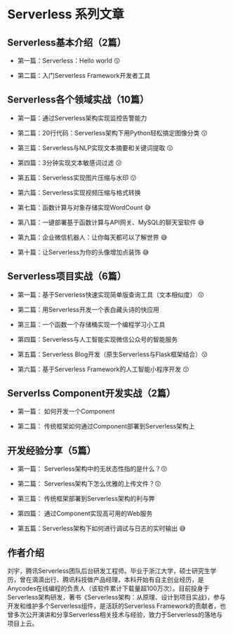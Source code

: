 # Serverless 系列文章

## Serverless基本介绍（2篇）

* 第一篇：Serverless：Hello world :kissing:

* 第二篇：入门Serverless Framework开发者工具

## Serverless各个领域实战（10篇）

* 第一篇：通过Serverless架构实现监控告警能力

* 第二篇：20行代码：Serverless架构下用Python轻松搞定图像分类 :kissing:

* 第三篇：Serverless与NLP实现文本摘要和关键词提取 :kissing:

* 第四篇：3分钟实现文本敏感词过滤 :kissing: 

* 第五篇：Serverless实现图片压缩与水印 :kissing:

* 第六篇：Serverless实现视频压缩与格式转换

* 第七篇：函数计算与对象存储实现WordCount :sweat_smile:

* 第八篇：一键部署基于函数计算与API网关、MySQL的聊天室软件 :sweat_smile:

* 第九篇：企业微信机器人：让你每天都可以了解世界 :sweat_smile:

* 第十篇：让Serverless为你的头像增加点装饰 :sweat_smile:


## Serverless项目实战（6篇）

* 第一篇：基于Serverless快速实现简单版查询工具（文本相似度） :kissing:

* 第二篇：用Serverless开发一个表白藏头诗的快应用

* 第三篇：一个函数一个存储桶实现一个编程学习小工具

* 第四篇：Serverless与人工智能实现微信公众号的智能服务

* 第五篇：Serverless Blog开发（原生Serverless与Flask框架结合）:kissing:

* 第六篇：基于Serverless Framework的人工智能小程序开发 :kissing:

## Serverlss Component开发实战（2篇）

* 第一篇： 如何开发一个Component

* 第二篇： 传统框架如何通过Component部署到Serverless架构上

## 开发经验分享（5篇）

* 第一篇： Serverless架构中的无状态性指的是什么？:kissing:

* 第二篇： Serverless架构下怎么优雅的上传文件？:kissing:

* 第三篇： 传统框架部署到Serverless架构的利与弊

* 第四篇： 通过Component实现高可用的Web服务

* 第五篇：Serverless架构下如何进行调试与日志的实时输出 :sweat_smile:


## 作者介绍

刘宇，腾讯Serverless团队后台研发工程师。毕业于浙江大学，硕士研究生学历，曾在滴滴出行、腾讯科技做产品经理，本科开始有自主创业经历，是Anycodes在线编程的负责人（该软件累计下载量超100万次）。目前投身于Serverless架构研发，著书《Serverless架构：从原理、设计到项目实战》，参与开发和维护多个Serverless组件，是活跃的Serverless Framework的贡献者，也曾多次公开演讲和分享Serverless相关技术与经验，致力于Serverless的落地与项目上云。

